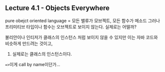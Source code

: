 ## Lecture 4.1 - Objects Everywhere

pure obejct oriented language = 모든 밸류가 모브젝트, 모든 함수가 메소드
그러나 프리미티브 타입이나 함수는 오브젝트로 보이지 않는다. 실제로는 어떨까?

불리안이나 인티저가 클래스의 인스턴스 처럼 보이지 않을 수 있지만 이는 자바 코드와 비슷하게 만드려는 것이고,
1. 실제로는 클래스의 인스턴스이다.

`=>`이게 call by name이던가...